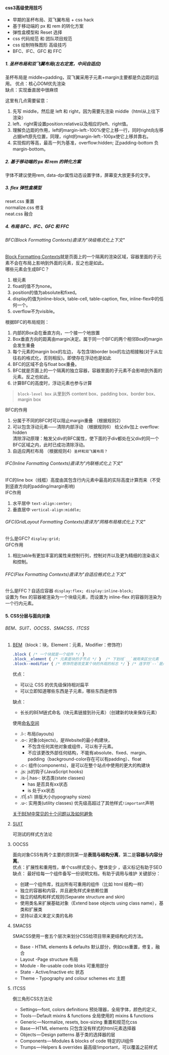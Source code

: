 #### css3高级使用技巧
- 早期的圣杯布局、双飞翼布局 + css hack
- 基于移动端的 px 和 rem 的转化方案
- 弹性盒模型和 Reset 选择
- css 代码规范 和 团队项目规范
- css 绘制特殊图形 高级技巧
- BFC、IFC、GFC 和 FFC

##### 1. 圣杯布局和双飞翼布局(左右定宽，中间自适应) 

圣杯布局是 middle+padding，双飞翼采用子元素+margin主要都是负边距的运用。
优点：核心DOM优先渲染  
缺点：实现垂直居中很麻烦

这里有几点需要留意：
1. 先写 middle，然后是 left 和 right，因为需要先渲染 middle（html从上往下渲染）
2. left、right需设置position:relative以及相应的left、right值。
3. 理解负边距的作用，left的margin-left:-100%使它上移一行，同时right向左移占据left原先位置，同理，right的margin-left:-100px使它上移并靠右。
4. 实现假的等高，最高一列为基准，overflow:hidden; 正padding-bottom 负margin-bottom。

##### 2. 基于移动端的 px 和 rem 的转化方案

字体不建议使用rem, data-dpr属性动态设置字体，屏幕变大放更多的文字。

##### 3. flex 弹性盒模型

reset.css 重置  
normalize.css 修复  
neat.css 融合  

##### 4. 布局 BFC、IFC、GFC 和 FFC

###### BFC(Block Formatting Contexts)直译为"块级格式化上下文"  

[Block Formatting Contexts](https://juejin.im/post/5909db2fda2f60005d2093db)就是页面上的一个隔离的渲染区域，容器里面的子元素不会在布局上影响到外面的元素，反之也是如此。  
哪些元素会生成BFC？
1. 根元素
2. float的值不为none。 
3. position的值为absolute和fixed。
4. display的值为inline-block, table-cell, table-caption, flex, inline-flex中的任何一个。 
5. overflow不为visible。 

根据BFC的布局规则：
1. 内部的Box会在垂直方向，一个接一个地放置
2. Box垂直方向的距离由margin决定。属于同一个BFC的两个相邻Box的margin会发生重叠
3. 每个元素的margin box的左边， 与包含块border box的左边相接触(对于从左往右的格式化，否则相反)。即使存在浮动也是如此
4. BFC的区域不会与float box重叠。
5. BFC就是页面上的一个隔离的独立容器，容器里面的子元素不会影响到外面的元素。反之也如此。
6. 计算BFC的高度时，浮动元素也参与计算

> `block-level box` 从里到外 content box、padding box、border box、margin box

BFC的作用
1. 分属于不同的BFC时可以阻止margin重叠 （根据规则2）
2. 可以包含浮动元素——清除内部浮动 （根据规则6）
给父div加上 overflow: hidden  
清除浮动原理：触发父div的BFC属性，使下面的子div都处在父div的同一个BFC区域之内，此时已成功清除浮动。
3. 自适应两栏布局 （根据规则4）`圣杯和双飞翼布局？`

###### IFC(Inline Formatting Contexts)直译为"内联格式化上下文"

IFC的line box（线框）高度由其包含行内元素中最高的实际高度计算而来（不受到竖直方向的padding/margin影响)  
IFC作用
1. 水平居中 `text-align:center;`
2. 垂直居中 `vertical-align:middle;`

###### GFC(GridLayout Formatting Contexts)直译为"网格布局格式化上下文"

什么是GFC? `display:grid;`  
GFC作用  
1. 相比table有更加丰富的属性来控制行列，控制对齐以及更为精细的渲染语义和控制。

###### FFC(Flex Formatting Contexts)直译为"自适应格式化上下文"

什么是FFC？自适应容器 `display:flex; display:inline-block;`  
设置为 flex 的容器被渲染为一个块级元素，而设置为 inline-flex 的容器则渲染为一个行内元素。

#### 5. CSS分层与面向对象

###### BEM、SUIT、OOCSS、SMACSS、ITCSS
1. [BEM](https://www.w3cplus.com/css/css-architecture-1.html)（block：块，Element：元素，Modifier：修饰符） 

    ```css
    .block { /* 一个块就是一个组件 */ }
    .block__element { /* 元素是块的子节点 */ }  /* 下划线`__`被用来区分元素   */
    .block--modifier { /* 修饰符是改变某个块的外观的标志 */ } /* 连字符`--`是用来修饰元素    */
    ``` 
    优点：  
    - 可以让 CSS 的优先级保持相对扁平
    - 可以立即知道哪些东西是子元素，哪些东西是修饰

    缺点： 
    - 长长的BEM链式命名（块元素链接到孙元素）（创建新的块来保存元素）

    使用[命名空间](https://www.w3cplus.com/css/css-architecture-2.html)
    - .l-: 布局(layouts)
    - .o-: 对象(objects)，是Website的最小构建块，
        * 不包含任何其他对象或组件，可以有子元素。
        * 不应该更改外部任何结构，不能有absolute、fixed、margin、padding（background-color存在可以有padding）、float
    - .c-: 组件(components)，是可以在整个站点中使用的更大的构建块
    - .js: js的钩子(JavaScript hooks)
    - .is-|.has-: 状态类(state classes)
        *  has 是否具有xx状态
        *  is 处于xx状态
    - .t1|.s1: 排版大小(typography sizes)
    - .u-: 实用类(utility classes) 优先级高超过了其他样式`!important`声明

    [关于BEM中常见的十个问题以及如何避免](https://www.w3cplus.com/css/battling-bem-extended-edition-common-problems-and-how-to-avoid-them.html)

2. [SUIT](https://suitcss.github.io/) 

    可测试的样式方法论

3. OOCSS

    面向对象CSS有两个主要的原则第一是**表现与结构分离**，第二是**容器与内容分离**。  
    优点：扩展性和重用性，单个css样式变小，整体变少  ，语义标记有助于SEO
    缺点： 最好给每一个组件备写一份说明文档，有助于调用与维护
    关键部分：
    - 创建一个组件库，找出所有可重用的组件（比如 html 结构一样）
    - 独立的容器和内容，并且避免样式来依赖位置
    - 独立的结构和样式规则(Separate structure and skin)
    - 使用类名来扩展基础对象（Extend base objects using class name），基类和扩展类
    - 坚持以语义来定义类的名称

4. SMACSS

    SMACSS使用一套五个层次来划分CSS给项目带来更结构化的方法。
    - Base - HTML elements & defaults 默认部分，例如css重置，修复，融合
    - Layout -Page structure   布局
    - Module - Re-usable code bloks  可重用部分
    - State - Active/Inactive etc 状态
    - Theme - Typography and colour schemes etc 主题

5. ITCSS

    倒三角形CSS方法论
    - Settings—font, colors definitions 预处理器，全局字体，颜色的定义,
    - Tools — Default mixins & functions 全局使用的 mixins & functions
    - Generic — Normalize, resets, box-sizing 重置和规范化css
    - Base — HTML elements  只包含没有样式的html元素选择器
    - Objects — Design patterns 基于类的选择器的层
    - Components — Modules & blocks of code 特定的UI组件
    - Trumps — Helpers & overrides  最高级!important，可以覆盖之前样式
